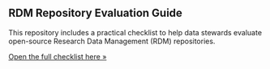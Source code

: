 ## RDM Repository Evaluation Guide

This repository includes a practical checklist to help data stewards evaluate open-source Research Data Management (RDM) repositories.

[Open the full checklist here »](./RDM-Repository-Evaluation-Checklist.md)
